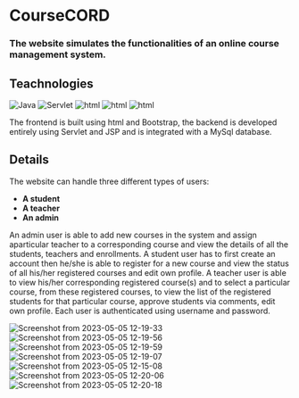 # CourseCORD
### The website simulates the functionalities of an online course management system. 

## Teachnologies
![Java](https://img.shields.io/badge/-Java%20-brightgreen)
![Servlet](https://img.shields.io/badge/-Servlet-blue)
![html](https://img.shields.io/badge/-html-yellow)
![html](https://img.shields.io/badge/-Bootstrap-red)
![html](https://img.shields.io/badge/-MySql-9cf)

The frontend is built using html and Bootstrap, the backend is developed entirely using Servlet and JSP and is integrated with a MySql database.

## Details

The website can handle three different types of users: 
- **A student**
- **A teacher**
- **An admin**

An admin user is able to add new courses in the system and assign aparticular teacher to a corresponding course and view the details of all the students, teachers and enrollments.
A student user has to first create an account then he/she is able to register for a new course and view the status of all his/her registered courses and edit own profile.
A teacher user is able to view his/her corresponding registered course(s) and to select a particular course, from these registered courses, to view the list of the registered students for that particular course, approve students via comments, edit own profile.
Each user is authenticated using username and password.

![Screenshot from 2023-05-05 12-19-33](https://github.com/Kaifatab/Web-Tech_Project/assets/52996555/7cd11d98-cf09-48df-bf47-06cfac004fa3)
![Screenshot from 2023-05-05 12-19-56](https://github.com/Kaifatab/Web-Tech_Project/assets/52996555/0a8e55c9-d1e8-4744-919c-51e663291545)
![Screenshot from 2023-05-05 12-19-59](https://github.com/Kaifatab/Web-Tech_Project/assets/52996555/a863a9f1-f0c0-4d80-8745-3171d235b1af)
![Screenshot from 2023-05-05 12-19-07](https://github.com/Kaifatab/Web-Tech_Project/assets/52996555/26c15707-7f91-463e-96e4-4a2ec97776bf)
![Screenshot from 2023-05-05 12-15-08](https://github.com/Kaifatab/Web-Tech_Project/assets/52996555/6f6838ee-756f-4292-962f-684f8f0f8a72)
![Screenshot from 2023-05-05 12-20-06](https://github.com/Kaifatab/Web-Tech_Project/assets/52996555/5e590f07-ef70-443a-99ba-1cc77efa2acd)
![Screenshot from 2023-05-05 12-20-18](https://github.com/Kaifatab/Web-Tech_Project/assets/52996555/4fb062c3-e3f0-4a86-ba4b-0896f103fcfb)




